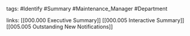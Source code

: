 tags:
	#Identify
	#Summary
	#Maintenance_Manager
	#Department

links:
	[[000.000 Executive Summary]]
	[[000.005 Interactive Summary]]
	[[005.005 Outstanding New Notifications]]